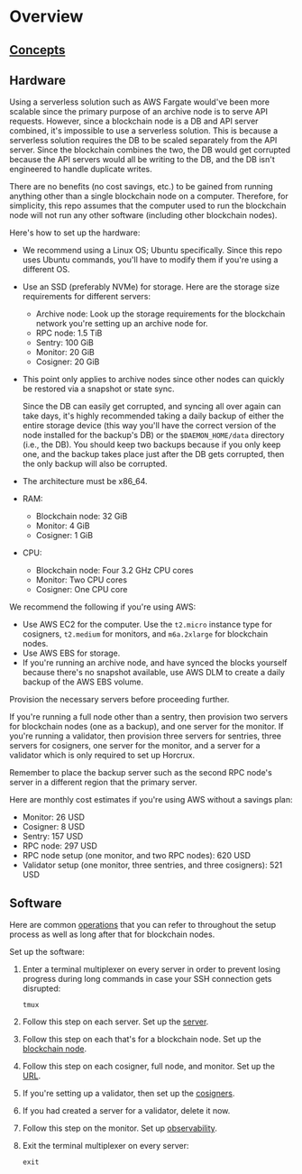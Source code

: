 # Overview

## [Concepts](concepts.md)

## Hardware

Using a serverless solution such as AWS Fargate would've been more scalable since the primary purpose of an archive node is to serve API requests. However, since a blockchain node is a DB and API server combined, it's impossible to use a serverless solution. This is because a serverless solution requires the DB to be scaled separately from the API server. Since the blockchain combines the two, the DB would get corrupted because the API servers would all be writing to the DB, and the DB isn't engineered to handle duplicate writes.

There are no benefits (no cost savings, etc.) to be gained from running anything other than a single blockchain node on a computer. Therefore, for simplicity, this repo assumes that the computer used to run the blockchain node will not run any other software (including other blockchain nodes).

Here's how to set up the hardware:

- We recommend using a Linux OS; Ubuntu specifically. Since this repo uses Ubuntu commands, you'll have to modify them if you're using a different OS.
- Use an SSD (preferably NVMe) for storage. Here are the storage size requirements for different servers:
  - Archive node: Look up the storage requirements for the blockchain network you're setting up an archive node for.
  - RPC node: 1.5 TiB
  - Sentry: 100 GiB
  - Monitor: 20 GiB
  - Cosigner: 20 GiB
- This point only applies to archive nodes since other nodes can quickly be restored via a snapshot or state sync.

  Since the DB can easily get corrupted, and syncing all over again can take days, it's highly recommended taking a daily backup of either the entire storage device (this way you'll have the correct version of the node installed for the backup's DB) or the `$DAEMON_HOME/data` directory (i.e., the DB). You should keep two backups because if you only keep one, and the backup takes place just after the DB gets corrupted, then the only backup will also be corrupted.

- The architecture must be x86_64.
- RAM:
  - Blockchain node: 32 GiB
  - Monitor: 4 GiB
  - Cosigner: 1 GiB
- CPU:
  - Blockchain node: Four 3.2 GHz CPU cores
  - Monitor: Two CPU cores
  - Cosigner: One CPU core

We recommend the following if you're using AWS:

- Use AWS EC2 for the computer. Use the `t2.micro` instance type for cosigners, `t2.medium` for monitors, and `m6a.2xlarge` for blockchain nodes.
- Use AWS EBS for storage.
- If you're running an archive node, and have synced the blocks yourself because there's no snapshot available, use AWS DLM to create a daily backup of the AWS EBS volume.

Provision the necessary servers before proceeding further.

If you're running a full node other than a sentry, then provision two servers for blockchain nodes (one as a backup), and one server for the monitor. If you're running a validator, then provision three servers for sentries, three servers for cosigners, one server for the monitor, and a server for a validator which is only required to set up Horcrux.

Remember to place the backup server such as the second RPC node's server in a different region that the primary server.

Here are monthly cost estimates if you're using AWS without a savings plan:

- Monitor: 26 USD
- Cosigner: 8 USD
- Sentry: 157 USD
- RPC node: 297 USD
- RPC node setup (one monitor, and two RPC nodes): 620 USD
- Validator setup (one monitor, three sentries, and three cosigners): 521 USD

## Software

Here are common [operations](blockchain-node-operations.md) that you can refer to throughout the setup process as well as long after that for blockchain nodes.

Set up the software:

1. Enter a terminal multiplexer on every server in order to prevent losing progress during long commands in case your SSH connection gets disrupted:

   ```shell
   tmux
   ```

2. Follow this step on each server. Set up the [server](server-setup.md).
3. Follow this step on each that's for a blockchain node. Set up the [blockchain node](blockchain-node-setup.md).
4. Follow this step on each cosigner, full node, and monitor. Set up the [URL](url-setup.md).
5. If you're setting up a validator, then set up the [cosigners](cosigner-setup.md).
6. If you had created a server for a validator, delete it now.
7. Follow this step on the monitor. Set up [observability](observability/observability.md).
8. Exit the terminal multiplexer on every server:

   ```shell
   exit
   ```
